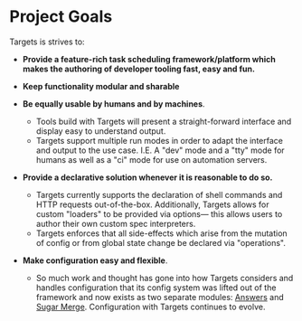 # Project Goals

Targets is strives to:

* **Provide a feature-rich task scheduling framework/platform which makes the authoring of developer tooling fast, easy and fun.**

* **Keep functionality modular and sharable**

* **Be equally usable by humans and by machines**.

    * Tools build with Targets will present a straight-forward interface and display easy to understand output.
    * Targets support multiple run modes in order to adapt the interface and output to the use case. I.E. A "dev" mode and a "tty" mode for humans as well as a "ci" mode for use on automation servers.

* **Provide a declarative solution whenever it is reasonable to do so.**

    * Targets currently supports the declaration of shell commands and HTTP requests out-of-the-box. Additionally, Targets allows for custom "loaders" to be provided via options— this allows users to author their own custom spec interpreters.
    * Targets enforces that all side-effects which arise from the mutation of config or from global state change be declared via "operations".

* **Make configuration easy and flexible**.

    * So much work and thought has gone into how Targets considers and handles configuration that its config system was lifted out of the framework and now exists as two separate modules: [Answers](https://github.com/machellerogden/answers) and [Sugar Merge](https://github.com/machellerogden/sugarmerge). Configuration with Targets continues to evolve.
